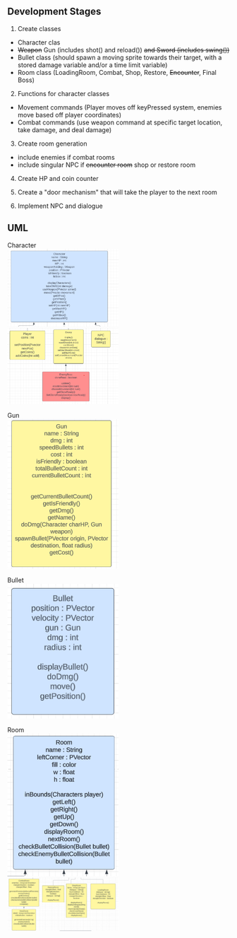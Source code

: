 ## Development Stages

1. Create classes
* Character clas
* ~~Weapon~~  Gun (includes shot() and reload()) ~~and Sword (includes swing())~~
* Bullet class (should spawn a moving sprite towards their target, with a stored damage variable and/or a time limit variable)
* Room class (LoadingRoom, Combat, Shop, Restore, ~~Encounter~~, Final Boss)

2. Functions for character classes
* Movement commands (Player moves off keyPressed system, enemies move based off player coordinates)
* Combat commands (use weapon command at specific target location, take damage, and deal damage)

3. Create room generation
* include enemies if combat rooms
* include singular NPC if ~~encounter room~~ shop or restore room

4. Create HP and coin counter

5. Create a "door mechanism" that will take the player to the next room

6. Implement NPC and dialogue

## UML

Character\
<img src="umlImages/char1.png"  width="50%" height="50%">
<img src="umlImages/char2.png"  width="50%" height="50%">

Gun\
<img src="umlImages/gun.png"  width="50%" height="50%">

Bullet\
<img src="umlImages/bullet.png"  width="50%" height="50%">

Room\
<img src="umlImages/room1.png"  width="50%" height="50%">
<img src="umlImages/room2.png"  width="50%" height="50%">
